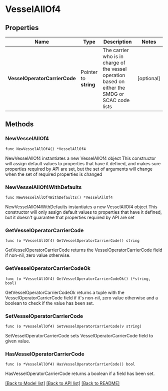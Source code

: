 # VesselAllOf4

## Properties

Name | Type | Description | Notes
------------ | ------------- | ------------- | -------------
**VesselOperatorCarrierCode** | Pointer to **string** | The carrier who is in charge of the vessel operation based on either the SMDG or SCAC code lists | [optional] 

## Methods

### NewVesselAllOf4

`func NewVesselAllOf4() *VesselAllOf4`

NewVesselAllOf4 instantiates a new VesselAllOf4 object
This constructor will assign default values to properties that have it defined,
and makes sure properties required by API are set, but the set of arguments
will change when the set of required properties is changed

### NewVesselAllOf4WithDefaults

`func NewVesselAllOf4WithDefaults() *VesselAllOf4`

NewVesselAllOf4WithDefaults instantiates a new VesselAllOf4 object
This constructor will only assign default values to properties that have it defined,
but it doesn't guarantee that properties required by API are set

### GetVesselOperatorCarrierCode

`func (o *VesselAllOf4) GetVesselOperatorCarrierCode() string`

GetVesselOperatorCarrierCode returns the VesselOperatorCarrierCode field if non-nil, zero value otherwise.

### GetVesselOperatorCarrierCodeOk

`func (o *VesselAllOf4) GetVesselOperatorCarrierCodeOk() (*string, bool)`

GetVesselOperatorCarrierCodeOk returns a tuple with the VesselOperatorCarrierCode field if it's non-nil, zero value otherwise
and a boolean to check if the value has been set.

### SetVesselOperatorCarrierCode

`func (o *VesselAllOf4) SetVesselOperatorCarrierCode(v string)`

SetVesselOperatorCarrierCode sets VesselOperatorCarrierCode field to given value.

### HasVesselOperatorCarrierCode

`func (o *VesselAllOf4) HasVesselOperatorCarrierCode() bool`

HasVesselOperatorCarrierCode returns a boolean if a field has been set.


[[Back to Model list]](../README.md#documentation-for-models) [[Back to API list]](../README.md#documentation-for-api-endpoints) [[Back to README]](../README.md)


